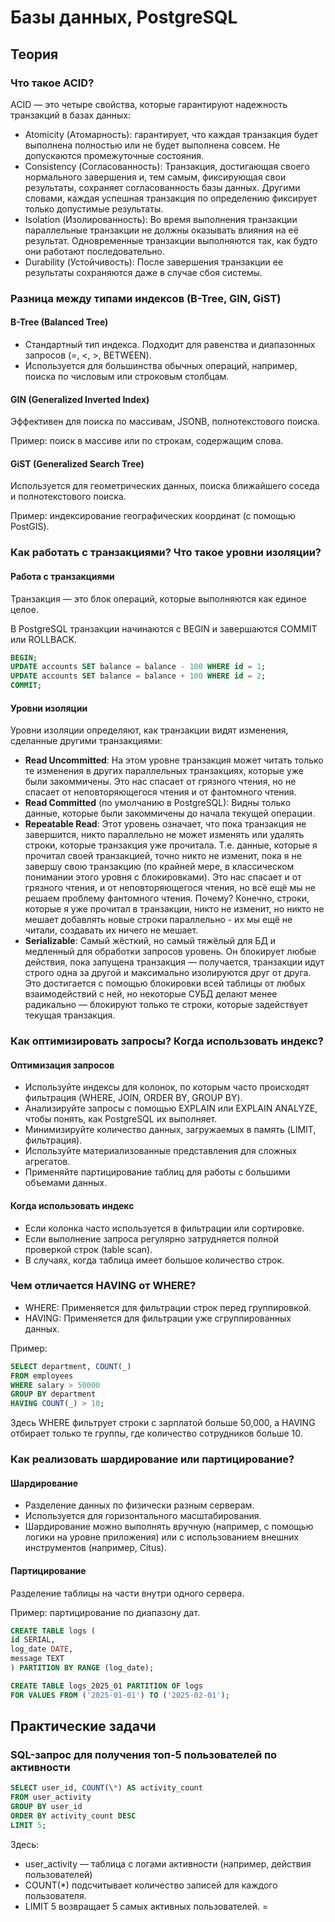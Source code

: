 # Базы данных, PostgreSQL

## Теория

### Что такое ACID?

ACID — это четыре свойства, которые гарантируют надежность транзакций в базах данных:

- Atomicity (Атомарность): гарантирует, что каждая транзакция будет выполнена полностью или не будет выполнена совсем. Не допускаются промежуточные состояния.
- Consistency (Согласованность): Транзакция, достигающая своего нормального завершения и, тем самым, фиксирующая свои результаты, сохраняет согласованность базы данных. Другими словами, каждая успешная транзакция по определению фиксирует только допустимые результаты.
- Isolation (Изолированность): Во время выполнения транзакции параллельные транзакции не должны оказывать влияния на её результат. Одновременные транзакции выполняются так, как будто они работают последовательно.
- Durability (Устойчивость): После завершения транзакции ее результаты сохраняются даже в случае сбоя системы.

### Разница между типами индексов (B-Tree, GIN, GiST)

#### B-Tree (Balanced Tree)

- Стандартный тип индекса. Подходит для равенства и диапазонных запросов (=, <, >, BETWEEN).
- Используется для большинства обычных операций, например, поиска по числовым или строковым столбцам.

#### GIN (Generalized Inverted Index)

Эффективен для поиска по массивам, JSONB, полнотекстового поиска.

Пример: поиск в массиве или по строкам, содержащим слова.

#### GiST (Generalized Search Tree)

Используется для геометрических данных, поиска ближайшего соседа и полнотекстового поиска.

Пример: индексирование географических координат (с помощью PostGIS).

### Как работать с транзакциями? Что такое уровни изоляции?

#### Работа с транзакциями

Транзакция — это блок операций, которые выполняются как единое целое.

В PostgreSQL транзакции начинаются с BEGIN и завершаются COMMIT или ROLLBACK.

```sql
BEGIN;
UPDATE accounts SET balance = balance - 100 WHERE id = 1;
UPDATE accounts SET balance = balance + 100 WHERE id = 2;
COMMIT;
```

#### Уровни изоляции

Уровни изоляции определяют, как транзакции видят изменения, сделанные другими транзакциями:

- **Read Uncommitted**: На этом уровне транзакция может читать только те изменения в других параллельных транзакциях, которые уже были закоммичены. Это нас спасает от грязного чтения, но не спасает от неповторяющегося чтения и от фантомного чтения.
- **Read Committed** (по умолчанию в PostgreSQL): Видны только данные, которые были закоммичены до начала текущей операции.
- **Repeatable Read**: Этот уровень означает, что пока транзакция не завершится, никто параллельно не может изменять или удалять строки, которые транзакция уже прочитала. Т.е. данные, которые я прочитал своей транзакцией, точно никто не изменит, пока я не завершу свою транзакцию (по крайней мере, в классическом понимании этого уровня с блокировками).
  Это нас спасает и от грязного чтения, и от неповторяющегося чтения, но всё ещё мы не решаем проблему фантомного чтения. Почему? Конечно, строки, которые я уже прочитал в транзакции, никто не изменит, но никто не мешает добавлять новые строки параллельно - их мы ещё не читали, создавать их ничего не мешает.
- **Serializable**: Самый жёсткий, но самый тяжёлый для БД и медленный для обработки запросов уровень. Он блокирует любые действия, пока запущена транзакция — получается, транзакции идут строго одна за другой и максимально изолируются друг от друга. Это достигается с помощью блокировки всей таблицы от любых взаимодействий с ней, но некоторые СУБД делают менее радикально — блокируют только те строки, которые задействует текущая транзакция.

### Как оптимизировать запросы? Когда использовать индекс?

#### Оптимизация запросов

- Используйте индексы для колонок, по которым часто происходят фильтрация (WHERE, JOIN, ORDER BY, GROUP BY).
- Анализируйте запросы с помощью EXPLAIN или EXPLAIN ANALYZE, чтобы понять, как PostgreSQL их выполняет.
- Минимизируйте количество данных, загружаемых в память (LIMIT, фильтрация).
- Используйте материализованные представления для сложных агрегатов.
- Применяйте партицирование таблиц для работы с большими объемами данных.

#### Когда использовать индекс

- Если колонка часто используется в фильтрации или сортировке.
- Если выполнение запроса регулярно затрудняется полной проверкой строк (table scan).
- В случаях, когда таблица имеет большое количество строк.

### Чем отличается HAVING от WHERE?

- WHERE: Применяется для фильтрации строк перед группировкой.
- HAVING: Применяется для фильтрации уже сгруппированных данных.

Пример:

```sql
SELECT department, COUNT(_)
FROM employees
WHERE salary > 50000
GROUP BY department
HAVING COUNT(_) > 10;
```

Здесь WHERE фильтрует строки с зарплатой больше 50,000, а HAVING отбирает только те группы, где количество сотрудников больше 10.

### Как реализовать шардирование или партицирование?

#### Шардирование

- Разделение данных по физически разным серверам.
- Используется для горизонтального масштабирования.
- Шардирование можно выполнять вручную (например, с помощью логики на уровне приложения) или с использованием внешних инструментов (например, Citus).

#### Партицирование

Разделение таблицы на части внутри одного сервера.

Пример: партицирование по диапазону дат.

```sql
CREATE TABLE logs (
id SERIAL,
log_date DATE,
message TEXT
) PARTITION BY RANGE (log_date);

CREATE TABLE logs_2025_01 PARTITION OF logs
FOR VALUES FROM ('2025-01-01') TO ('2025-02-01');
```

## Практические задачи

### SQL-запрос для получения топ-5 пользователей по активности

```sql
SELECT user_id, COUNT(\*) AS activity_count
FROM user_activity
GROUP BY user_id
ORDER BY activity_count DESC
LIMIT 5;
```

Здесь:

- user_activity — таблица с логами активности (например, действия пользователей)
- COUNT(\*) подсчитывает количество записей для каждого пользователя.
- LIMIT 5 возвращает 5 самых активных пользователей.
=